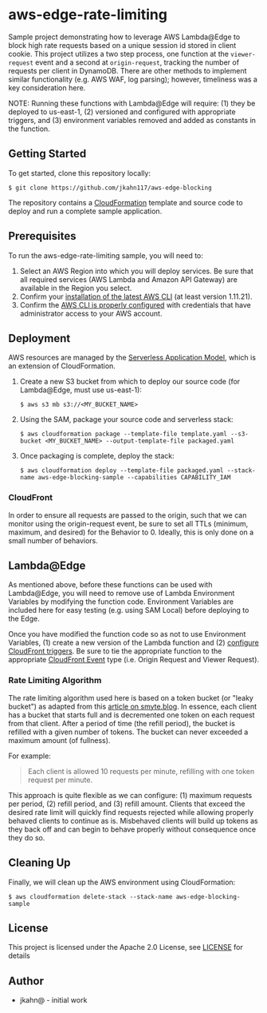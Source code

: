 # aws-edge-rate-limiting

Sample project demonstrating how to leverage AWS Lambda@Edge to block high rate requests based on a unique session id stored in client cookie. This project utilizes a two step process, one function at the `viewer-request` event and a second at `origin-request`, tracking the number of requests per client in DynamoDB. There are other methods to implement similar functionality (e.g. AWS WAF, log parsing); however, timeliness was a key consideration here.

NOTE: Running these functions with Lambda@Edge will require: (1) they be deployed to us-east-1, (2) versioned and configured with appropriate triggers, and (3) environment variables removed and added as constants in the function.

## Getting Started

To get started, clone this repository locally:

```
$ git clone https://github.com/jkahn117/aws-edge-blocking
```

The repository contains a [CloudFormation](https://aws.amazon.com/cloudformation/) template and source code to deploy and run a complete sample application.


## Prerequisites

To run the aws-edge-rate-limiting sample, you will need to:

1. Select an AWS Region into which you will deploy services. Be sure that all required services (AWS Lambda and Amazon API Gateway) are available in the Region you select.
2. Confirm your [installation of the latest AWS CLI](http://docs.aws.amazon.com/cli/latest/userguide/installing.html) (at least version 1.11.21).
3. Confirm the [AWS CLI is properly configured](http://docs.aws.amazon.com/cli/latest/userguide/cli-chap-getting-started.html#cli-quick-configuration) with credentials that have administrator access to your AWS account.

## Deployment

AWS resources are managed by the [Serverless Application Model](https://github.com/awslabs/serverless-application-model), which is an extension of CloudFormation.

1. Create a new S3 bucket from which to deploy our source code (for Lambda@Edge, must use us-east-1):

    ```
    $ aws s3 mb s3://<MY_BUCKET_NAME>
    ```

2. Using the SAM, package your source code and serverless stack:

    ```
    $ aws cloudformation package --template-file template.yaml --s3-bucket <MY_BUCKET_NAME> --output-template-file packaged.yaml
    ```

3. Once packaging is complete, deploy the stack:

    ```
    $ aws cloudformation deploy --template-file packaged.yaml --stack-name aws-edge-blocking-sample --capabilities CAPABILITY_IAM
    ```

### CloudFront

In order to ensure all requests are passed to the origin, such that we can monitor using the origin-request event, be sure to set all TTLs (minimum, maximum, and desired) for the Behavior to 0. Ideally, this is only done on a small number of behaviors.

## Lambda@Edge

As mentioned above, before these functions can be used with Lambda@Edge, you will need to remove use of Lambda Environment Variables by modifying the function code. Environment Variables are included here for easy testing (e.g. using SAM Local) before deploying to the Edge.

Once you have modified the function code so as not to use Environment Variables, (1) create a new version of the Lambda function and (2) [configure CloudFront triggers](http://docs.aws.amazon.com/AmazonCloudFront/latest/DeveloperGuide/lambda-create-functions.html). Be sure to tie the appropriate function to the appropriate [CloudFront Event](http://docs.aws.amazon.com/AmazonCloudFront/latest/DeveloperGuide/lambda-cloudfront-trigger-events.html) type (i.e. Origin Request and Viewer Request).

### Rate Limiting Algorithm

The rate limiting algorithm used here is based on a token bucket (or "leaky bucket") as adapted from this [article on smyte.blog](https://medium.com/smyte/rate-limiter-df3408325846). In essence, each client has a bucket that starts full and is decremented one token on each request from that client. After a period of time (the refill period), the bucket is refilled with a given number of tokens. The bucket can never exceeded a maximum amount (of fullness).

For example:

> Each client is allowed 10 requests per minute, refilling with one token request per minute.

This approach is quite flexible as we can configure: (1) maximum requests per period, (2) refill period, and (3) refill amount. Clients that exceed the desired rate limit will quickly find requests rejected while allowing properly behaved clients to continue as is. Misbehaved clients will build up tokens as they back off and can begin to behave properly without consequence once they do so.

## Cleaning Up

Finally, we will clean up the AWS environment using CloudFormation:

```
$ aws cloudformation delete-stack --stack-name aws-edge-blocking-sample
```

## License

This project is licensed under the Apache 2.0 License, see [LICENSE](LICENSE) for details

## Author

* jkahn@ - initial work
